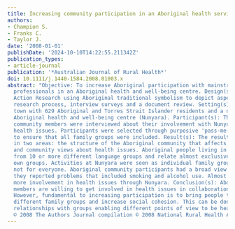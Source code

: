 ```yaml
---
title: Increasing community participation in an Aboriginal health service
authors:
- Champion S.
- Franks C.
- Taylor J.
date: '2008-01-01'
publishDate: '2024-10-10T14:22:55.211342Z'
publication_types:
- article-journal
publication: '*Australian Journal of Rural Health*'
doi: 10.1111/j.1440-1584.2008.01003.x
abstract: "Objective: To increase Aboriginal participation with mainstream health
  professionals in an Aboriginal health and well-being centre. Design(s): Participatory
  Action Research using Aboriginal traditional symbolism to depict aspects of the
  research process, interview surveys and a document review. Setting(s): A regional
  town with 629 Aboriginal and Torres Strait Islander residents and a newly established
  Aboriginal health and well-being centre (Nunyara). Participant(s): Thirty Aboriginal
  community members were interviewed about their involvement with Nunyara and their
  health issues. Participants were selected through purposive 'pass-me-around' sampling
  to ensure that all family groups were included. Result(s): The results are presented
  in two areas: the structure of the Aboriginal community that affects participation
  and community views about health issues. Aboriginal people living in the town come
  from 10 or more different language groups and relate almost exclusively within their
  own groups. Activities at Nunyara were seen as individual family group events and
  not for everyone. Aboriginal community participants had a broad view of health as
  they reported problems that included smoking and alcohol use. Almost all would like
  more involvement in health issues through Nunyara. Conclusion(s): Aboriginal community
  members are willing to get involved in health issues in collaboration with Nunyara.
  However, fundamental to increasing participation is to bring people together from
  different family groups and increase social cohesion. This can be done through developing
  relationships with groups enabling different points of view to be heard and valued.
  © 2008 The Authors Journal compilation © 2008 National Rural Health Alliance Inc."
---
```

